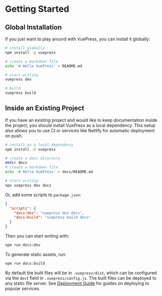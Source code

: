 # Getting Started

## Global Installation

If you just want to play around with VuePress, you can install it globally:

``` bash
# install globally
npm install -g vuepress

# create a markdown file
echo '# Hello VuePress' > README.md

# start writing
vuepress dev

# build
vuepress build
```

## Inside an Existing Project

If you have an existing project and would like to keep documentation inside the project, you should install VuePress as a local dependency. This setup also allows you to use CI or services like Netlify for automatic deployment on push.

``` bash
# install as a local dependency
npm install -D vuepress

# create a docs directory
mkdir docs
# create a markdown file
echo '# Hello VuePress' > docs/README.md

# start writing
npx vuepress dev docs
```

Or, add some scripts to `package.json`:

``` json
{
  "scripts": {
    "docs:dev": "vuepress dev docs",
    "docs:build": "vuepress build docs"
  }
}
```

Then you can start writing with:

``` bash
npm run docs:dev
```

To generate static assets, run:

``` bash
npm run docs:build
```

By default the built files will be in `.vuepress/dist`, which can be configured via the `dest` field in `.vuepress/config.js`. The built files can be deployed to any static file server. See [Deployment Guide](./deploy.md) for guides on deploying to popular services.
